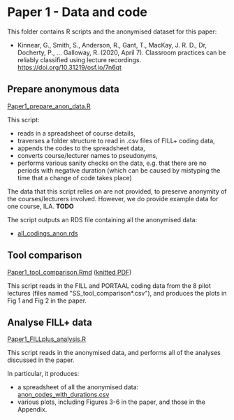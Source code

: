 # Paper 1 - Data and code

This folder contains R scripts and the anonymised dataset for this paper:

* Kinnear, G., Smith, S., Anderson, R., Gant, T., MacKay, J. R. D., Dr, Docherty, P., … Galloway, R. (2020, April 7). Classroom practices can be reliably classified using lecture recordings. https://doi.org/10.31219/osf.io/7n6qt

## Prepare anonymous data

[Paper1_prepare_anon_data.R](Paper1_prepare_anon_data.R)

This script:
* reads in a spreadsheet of course details,
* traverses a folder structure to read in .csv files of FILL+ coding data,
* appends the codes to the spreadsheet data,
* converts course/lecturer names to pseudonyms,
* performs various sanity checks on the data, e.g. that there are no periods with negative duration (which can be caused by mistyping the time that a change of code takes place)

The data that this script relies on are not provided, to preserve anonymity of the courses/lecturers involved. However, we do provide example data for one course, ILA. **TODO**

The script outputs an RDS file containing all the anonymised data:

* [all_codings_anon.rds](all_codings_anon.rds)

## Tool comparison

[Paper1_tool_comparison.Rmd](Paper1_tool_comparison.Rmd) ([knitted PDF](Paper1_tool_comparison.pdf))

This script reads in the FILL and PORTAAL coding data from the 8 pilot lectures (files named "SS_tool_comparison*.csv"), and produces the plots in Fig 1 and Fig 2 in the paper.



## Analyse FILL+ data

[Paper1_FILLplus_analysis.R](Paper1_FILLplus_analysis.R)

This script reads in the anonymised data, and performs all of the analyses discussed in the paper.

In particular, it produces:
* a spreadsheet of all the anonymised data: [anon_codes_with_durations.csv](anon_codes_with_durations.csv)
* various plots, including Figures 3-6 in the paper, and those in the Appendix.
